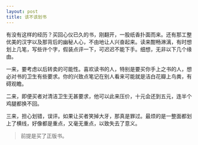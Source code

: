 ```yaml
---
layout: post
title: 该不该划书
---
```


有没有这样的经历？买回心仪已久的书，刚翻开，一股纸香扑面而来。还有那工整优美的汉字以及那背后的幽秘人心，不由地让人兴奋起来。读来酣畅淋漓，有时想划上几笔，写些许个字，假装点评一下，可迟迟不能下手。细想，无非以下几个缘由。

一来，要考虑以后转卖的可能性。喜欢读书的人，特别是要买你手上之书的人，想必对书的卫生有些要求。你的兴致点笔记在别人看来可能就是洁白花瓣上鸟粪，有碍观瞻。

二来，即便买者对清洁卫生无甚要求，他可以此来压价，十元会还到五元，连半个鸡腿都换不回。

三来，担心划错，误评。如果让买者笑掉大牙，那真是罪过。最烦的是一整面都划上了横线，好像都是重点，又毫无重点，以致失去了意义。

>前提是买了正版书。
